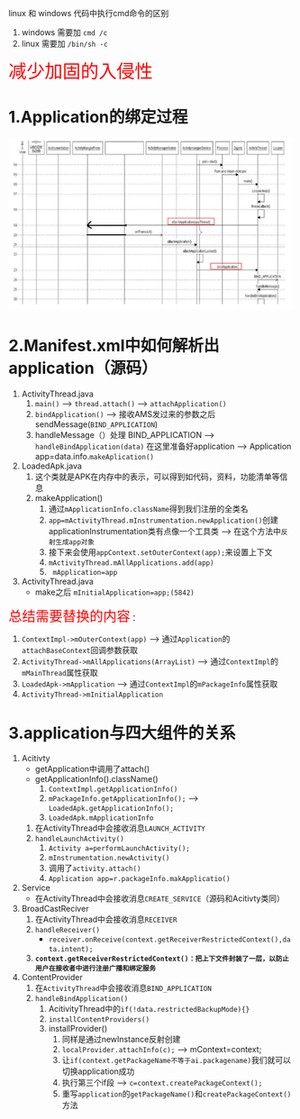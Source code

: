 linux 和 windows 代码中执行cmd命令的区别

1. windows 需要加 `cmd /c`
2. linux 需要加 `/bin/sh -c`

<font color=red size = 6>减少加固的入侵性</font>

# 1.Application的绑定过程

![](../images/Application的绑定过程.png)

# 2.Manifest.xml中如何解析出application（源码）

1. ActivityThread.java
   1. `main()` -->  `thread.attach()`  --> `attachApplication()`
   2. `bindApplication()` --> 接收AMS发过来的参数之后sendMessage(`BIND_APPLICATION`)
   3. handleMessage（）处理 BIND_APPLICATION  -->  `handleBindApplication(data)` 在这里准备好application --> Application app=data.info.`makeAplication()`
2. LoadedApk.java
   1. 这个类就是APK在内存中的表示，可以得到如代码，资料，功能清单等信息
   2. makeApplication()
      1. 通过`mApplicationInfo.className`得到我们注册的全类名
      2. `app=mActivityThread.mInstrumentation.newApplication()`创建applicationInstrumentation类有点像一个工具类 --> 在这个方法中`反射生成app对象`
      3. 接下来会使用`appContext.setOuterContext(app);`来设置上下文
      4. `mActivityThread.mAllApplications.add(app)`
      5. ` mApplication=app`
3. ActivityThread.java
   - make之后 `mInitialApplication=app;(5842)`

<font color=red size=5>总结需要替换的内容</font>：

1. `ContextImpl->mOuterContext(app)` --> 通过`Application`的`attachBaseContext`回调参数获取
2. `ActivityThread->mAllApplications(ArrayList)` --> 通过`ContextImpl`的`mMainThread`属性获取
3. `LoadedApk->mApplication` --> 通过`ContextImpl`的`mPackageInfo`属性获取
4. `ActivityThread->mInitialApplication`

# 3.application与四大组件的关系

1. Acitivty
   - getApplication中调用了attach()
   - getApplicationInfo().className()
      1. `ContextImpl.getApplicationInfo()`
      2. `mPackageInfo.getApplicationInfo();` --> `LoadedApk.getApplicationInfo();`
      3. `LoadedApk.mApplicationInfo`
   1. 在ActivityThread中会接收消息`LAUNCH_ACTIVITY`
   2. `handleLaunchActivity()`
      1. `Activity a=performLaunchActivity();`
      2. `mInstrumentation.newActivity()`
      3. 调用了`activity.attach()`
      4. `Application app=r.packageInfo.makApplicatio()`
2. Service
   - 在ActivityThread中会接收消息`CREATE_SERVICE`（源码和Acitivty类同）
3. BroadCastReciver
   1. 在ActivityThread中会接收消息`RECEIVER`
   2. `handleReceiver()`
      - `receiver.onReceive(context.getReceiverRestrictedContext(),data.intent);`
   3. **`context.getReceiverRestrictedContext()：把上下文件封装了一层，以防止用户在接收者中进行注册广播和绑定服务`**
4. ContentProvider
   1. 在`ActivityThread`中会接收消息`BIND_APPLICATION`
   2. `handleBindApplication()`
      1. AcitivityThread中的`if(!data.restrictedBackupMode){}`
      2. `installContentProviders()`
      3. installProvider()
         1. 同样是通过newInstance反射创建
         2. `localProvider.attachInfo(c);` --> mContext=context;
         3. 让`if(context.getPackageName不等于ai.packagename)`我们就可以切换application成功
         4. 执行第三个if段 --> `c=context.createPackageContext();`
         5. 重写`application`的`getPackageName()`和`createPackageContext()`方法
